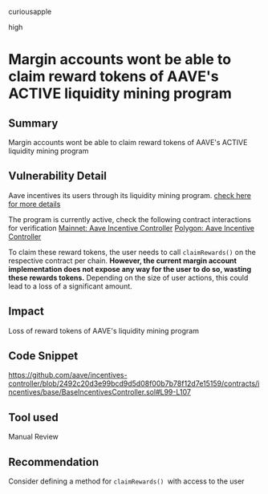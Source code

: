 curiousapple

high

# Margin accounts wont be able to claim reward tokens of AAVE's ACTIVE liquidity mining program

## Summary
Margin accounts wont be able to claim reward tokens of AAVE's ACTIVE liquidity mining program

## Vulnerability Detail
Aave incentives its users through its liquidity mining program.
[check here for more details](https://docs.aave.com/developers/v/2.0/guides/liquidity-mining#claimrewards) 

The program is currently active, check the following contract interactions for verification
[Mainnet: Aave Incentive Controller](https://etherscan.io/address/0xd784927Ff2f95ba542BfC824c8a8a98F3495f6b5#readProxyContract)
[Polygon: Aave Incentive Controller](https://polygonscan.com/address/0x357D51124f59836DeD84c8a1730D72B749d8BC23/contracts)
 
To claim these reward tokens, the user needs to call `claimRewards()` on the respective contract per chain.
**However, the current margin account implementation does not expose any way for the user to do so, wasting these rewards tokens.**
Depending on the size of user actions, this could lead to a loss of a significant amount.

## Impact
Loss of reward tokens of AAVE's liquidity mining program

## Code Snippet
https://github.com/aave/incentives-controller/blob/2492c20d3e99bcd9d5d08f00b7b78f12d7e15159/contracts/incentives/base/BaseIncentivesController.sol#L99-L107

## Tool used

Manual Review

## Recommendation
Consider defining a method for `claimRewards() `with access to the user 